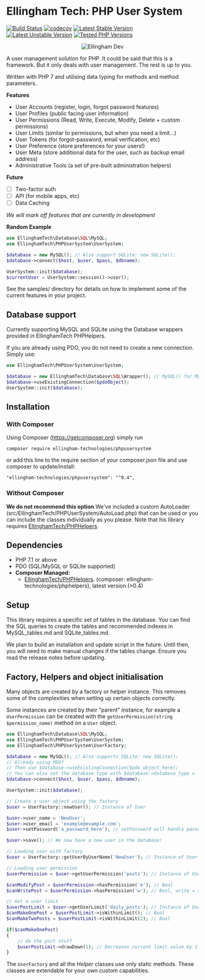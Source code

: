 # Ellingham Tech: PHP User System
[![Build Status](https://travis-ci.org/EllinghamTech/PHPUserSystem.svg?branch=master)](https://travis-ci.org/EllinghamTech/PHPUserSystem)
[![codecov](https://codecov.io/gh/EllinghamTech/PHPUserSystem/branch/master/graph/badge.svg)](https://codecov.io/gh/EllinghamTech/PHPUserSystem)
[![Latest Stable Version](https://poser.pugx.org/ellingham-technologies/phpusersystem/v/stable)](https://packagist.org/packages/ellingham-technologies/phpusersystem)
[![Latest Unstable Version](https://poser.pugx.org/ellingham-technologies/phpusersystem/v/unstable)](https://packagist.org/packages/ellingham-technologies/phpusersystem)
[![Tested PHP Versions](https://img.shields.io/badge/php-%3E%3D7.1.0-green.svg)](https://www.php.net/releases/)

<p align="center">
  <img src="https://ellingham.dev/resources/ellingham_dev_phpusrsys.png" alt="Ellingham Dev">
</p>

A user management solution for PHP.  It could be said that this is a framework.  But it only deals
with user management.  The rest is up to you.

Written with PHP 7 and utilising data typing for methods and method parameters.

**Features**
- User Accounts (register, login, forgot password features)
- User Profiles (public facing user information)
- User Permissions (Read, Write, Execute, Modify, Delete + custom permissions)
- User Limits (similar to permissions, but when you need a limit...)
- User Tokens (for forgot-password, email verification, etc)
- User Preference (store preferences for your users!)
- User Meta (store additional data for the user, such as backup email address)
- Administrative Tools (a set of pre-built administration helpers)

**Future**
- [ ] Two-factor auth
- [ ] API (for mobile apps, etc)
- [ ] Data Caching

_We will mark off features that are currently in development_

**Random Example**
```php
use EllinghamTech\Database\SQL\MySQL;
use EllinghamTech\PHPUserSystem\UserSystem;

$database = new MySQL(); // Also support SQLite: new SQLite();
$database->connect($host, $user, $pass, $dbname);

UserSystem::init($database);
$currentUser = UserSystem::session()->user();
```

See the samples/ directory for details on how to implement some of the current features
in your project.

## Database support
Currently supporting MySQL and SQLite using the Database wrappers provided in EllinghamTech PHPHelpers.

If you are already using PDO, you do not need to create a new connection.  Simply use:
```php
use EllinghamTech\PHPUserSystem\UserSystem;

$database = new EllinghamTech\Database\SQL\Wrapper(); // MySQL() for MySQL, SQLite() for SQLite
$database->useExistingConnection($pdoObject);
UserSystem::init($database);
```

## Installation
### With Composer
Using Composer (https://getcomposer.org) simply run
```
composer require ellingham-technologies/phpusersystem
```

or add this line to the require section of your composer.json file and use composer to update/install:
```
"ellingham-technologies/phpusersystem": "^0.4",
```

### Without Composer
**We do not recommend this option**
We've included a custom AutoLoader (src/EllinghamTech/PHPUserSystem/AutoLoad.php) that can be used or you can
include the classes individually as you please.   Note that his library requires [EllinghamTech/PHPHelpers](https://github.com/EllinghamTech/PHPHelpers).

## Dependencies
- PHP 7.1 or above
- PDO (SQL/MySQL or SQLite supported)
- **Composer Managed:**
    - [EllinghamTech/PHPHelpers](https://github.com/EllinghamTech/PHPHelpers). (composer: ellingham-technologies/phphelpers), latest version (>0.4)

## Setup
This library requires a specific set of tables in the database.  You can find the SQL queries to
create the tables and recommended indexes in MySQL_tables.md and SQLite_tables.md.

We plan to build an installation and update script in the future.  Until then, you will need to make
manual changes if the tables change.  Ensure you read the release notes before updating.

## Factory, Helpers and object initialisation
Many objects are created by a factory or helper instance.  This removes some of the complexities when setting
up certain objects correctly.
 
Some instances are created by their "parent" instance, for example
a `UserPermission` can be created with the `getUserPermission(string $permission_name)` method on a `User`
object.

```php
use EllinghamTech\Database\SQL\MySQL;
use EllinghamTech\PHPUserSystem\UserSystem;
use EllinghamTech\PHPUserSystem\UserFactory;

$database = new MySQL(); // Also supports SQLite: new SQLite();
// Already using PDO?
// Then use $database->useExistingConnection($pdo_object_here);
// You can also set the database type with $database->database_type = 'sql';
$database->connect($host, $user, $pass, $dbname);

UserSystem::init($database);

// Create a user object using the factory
$user = UserFactory::newUser(); // Instance of User

$user->user_name = 'NewUser';
$user->user_email = 'example@example.com';
$user->setPassword('a_password_here'); // setPassword will handle password hashing for you

$user->save(); // We now have a new user in the database!

// Loading user with factory
$user = UserFactory::getUserByUserName('NewUser'); // Instance of User

// Loading user permission
$userPermission = $user->getUserPermission('posts'); // Instance of UserPermission

$canModifyPost = $userPermission->hasPermission('m'); // Bool
$canWritePost = $userPermission->hasPermission('w'); // Bool, write = add in this context

// Get a user limit
$userPostLimit = $user->getUserLimit('daily_posts'); // Instance of UserLimit
$canMakeOnePost = $userPostLimit->isWithinLimit(); // Bool
$canMakeTwoPosts = $userPostLimit->isWithinLimit(2); // Bool

if($canMakeOnePost)
{
    // do the post stuff
    $userPostLimit->drawDown(1); // Decreases current limit value by 1
}

```

The `UserFactory` and all the _Helper_ classes use only static methods.  These classes are
extendable for your own custom capabilities.
